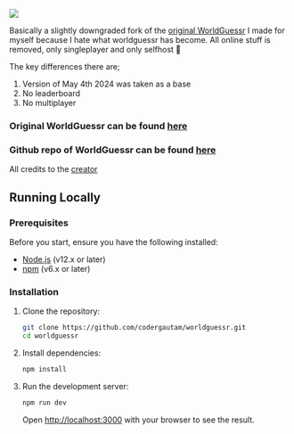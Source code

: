 
![](123)

Basically a slightly downgraded fork of the [original WorldGuessr](https://github.com/codergautam/worldguessr) I made for myself because I hate what worldguessr has become. All online stuff is removed, only singleplayer and only selfhost 🙂


The key differences there are; 
1. Version of May 4th 2024 was taken as a base
2. No leaderboard
3. No multiplayer

### Original WorldGuessr can be found [here](https://worldguessr.com)
### Github repo of WorldGuessr can be found [here](https://github.com/codergautam/worldguessr)

All credits to the [creator](https://github.com/codergautam)

## Running Locally
### Prerequisites

Before you start, ensure you have the following installed:
- [Node.js](https://nodejs.org/en/) (v12.x or later)
- [npm](https://www.npmjs.com/) (v6.x or later)

### Installation

1. Clone the repository:
   ```bash
   git clone https://github.com/codergautam/worldguessr.git
   cd worldguessr
   ```

2. Install dependencies:
   ```bash
   npm install
   ```

3. Run the development server:
   ```bash
   npm run dev
   ```

   Open [http://localhost:3000](http://localhost:3000) with your browser to see the result.

